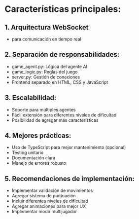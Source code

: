 # Características principales:
## 1. Arquitectura WebSocket 
- para comunicación en tiempo real

## 2. Separación de responsabilidades:
- game_agent.py: Lógica del agente AI
- game_logic.py: Reglas del juego
- server.py: Gestión de conexiones
- Frontend separado en HTML, CSS y JavaScript

## 3. Escalabilidad:
- Soporte para múltiples agentes
- Fácil extensión para diferentes niveles de dificultad
- Posibilidad de agregar más características

## 4. Mejores prácticas:
- Uso de TypeScript para mejor mantenimiento (opcional)
- Testing unitario
- Documentación clara
- Manejo de errores robusto

## 5. Recomendaciones de implementación:
- Implementar validación de movimientos
- Agregar sistema de puntuación
- Incluir diferentes niveles de dificultad
- Agregar animaciones para mejor UX
- Implementar modo multijugador